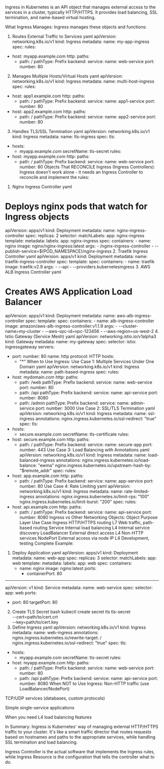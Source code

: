 Ingress in Kubernetes is an API object that manages external access to the services in a cluster, typically HTTP/HTTPS. It provides load balancing, SSL termination, and name-based virtual hosting.

What Ingress Manages:
Ingress manages these objects and functions:

1. Routes External Traffic to Services
yaml
apiVersion: networking.k8s.io/v1
kind: Ingress
metadata:
  name: my-app-ingress
spec:
  rules:
  - host: myapp.example.com
    http:
      paths:
      - path: /
        pathType: Prefix
        backend:
          service:
            name: web-service
            port:
              number: 80
2. Manages Multiple Hosts/Virtual Hosts
yaml
apiVersion: networking.k8s.io/v1
kind: Ingress
metadata:
  name: multi-host-ingress
spec:
  rules:
  - host: app1.example.com
    http:
      paths:
      - path: /
        pathType: Prefix
        backend:
          service:
            name: app1-service
            port:
              number: 80
  - host: app2.example.com
    http:
      paths:
      - path: /
        pathType: Prefix
        backend:
          service:
            name: app2-service
            port:
              number: 80
3. Handles TLS/SSL Termination
yaml
apiVersion: networking.k8s.io/v1
kind: Ingress
metadata:
  name: tls-ingress
spec:
  tls:
  - hosts:
    - myapp.example.com
    secretName: tls-secret
  rules:
  - host: myapp.example.com
    http:
      paths:
      - path: /
        pathType: Prefix
        backend:
          service:
            name: web-service
            port:
              number: 80
Objects That RECONCILE Ingress (Ingress Controllers):
Ingress doesn't work alone - it needs an Ingress Controller to reconcile and implement the rules:

1. Nginx Ingress Controller
yaml
# Deploys nginx pods that watch for Ingress objects
apiVersion: apps/v1
kind: Deployment
metadata:
  name: nginx-ingress-controller
spec:
  replicas: 2
  selector:
    matchLabels:
      app: nginx-ingress
  template:
    metadata:
      labels:
        app: nginx-ingress
    spec:
      containers:
      - name: nginx
        image: nginx/nginx-ingress:latest
        args:
        - /nginx-ingress-controller
        - --publish-service=$(POD_NAMESPACE)/nginx-ingress
2. Traefik Ingress Controller
yaml
apiVersion: apps/v1
kind: Deployment
metadata:
  name: traefik-ingress-controller
spec:
  template:
    spec:
      containers:
      - name: traefik
        image: traefik:v2.9
        args:
        - --api
        - --providers.kubernetesingress
3. AWS ALB Ingress Controller
yaml
# Creates AWS Application Load Balancer
apiVersion: apps/v1
kind: Deployment
metadata:
  name: aws-alb-ingress-controller
spec:
  template:
    spec:
      containers:
      - name: alb-ingress-controller
        image: amazon/aws-alb-ingress-controller:v1.1.9
        args:
        - --cluster-name=my-cluster
        - --aws-vpc-id=vpc-123456
        - --aws-region=us-west-2
4. Istio Gateway (Service Mesh)
yaml
apiVersion: networking.istio.io/v1alpha3
kind: Gateway
metadata:
  name: my-gateway
spec:
  selector:
    istio: ingressgateway
  servers:
  - port:
      number: 80
      name: http
      protocol: HTTP
    hosts:
    - "*"
When to Use Ingress:
Use Case 1: Multiple Services Under One Domain
yaml
apiVersion: networking.k8s.io/v1
kind: Ingress
metadata:
  name: path-based-ingress
spec:
  rules:
  - host: mydomain.com
    http:
      paths:
      - path: /web
        pathType: Prefix
        backend:
          service:
            name: web-service
            port:
              number: 80
      - path: /api
        pathType: Prefix
        backend:
          service:
            name: api-service
            port:
              number: 8080
      - path: /admin
        pathType: Prefix
        backend:
          service:
            name: admin-service
            port:
              number: 3000
Use Case 2: SSL/TLS Termination
yaml
apiVersion: networking.k8s.io/v1
kind: Ingress
metadata:
  name: ssl-ingress
  annotations:
    nginx.ingress.kubernetes.io/ssl-redirect: "true"
spec:
  tls:
  - hosts:
    - secure.example.com
    secretName: tls-certificate
  rules:
  - host: secure.example.com
    http:
      paths:
      - path: /
        pathType: Prefix
        backend:
          service:
            name: secure-app
            port:
              number: 443
Use Case 3: Load Balancing with Annotations
yaml
apiVersion: networking.k8s.io/v1
kind: Ingress
metadata:
  name: load-balanced-ingress
  annotations:
    nginx.ingress.kubernetes.io/load-balance: "ewma"
    nginx.ingress.kubernetes.io/upstream-hash-by: "$remote_addr"
spec:
  rules:
  - host: app.example.com
    http:
      paths:
      - path: /
        pathType: Prefix
        backend:
          service:
            name: app-service
            port:
              number: 80
Use Case 4: Rate Limiting
yaml
apiVersion: networking.k8s.io/v1
kind: Ingress
metadata:
  name: rate-limited-ingress
  annotations:
    nginx.ingress.kubernetes.io/limit-rps: "100"
    nginx.ingress.kubernetes.io/limit-burst: "200"
spec:
  rules:
  - host: api.example.com
    http:
      paths:
      - path: /
        pathType: Prefix
        backend:
          service:
            name: api-service
            port:
              number: 8080
Ingress vs Other Networking Objects:
Object	Purpose	Layer	Use Case
Ingress	HTTP/HTTPS routing	L7	Web traffic, path-based routing
Service	Internal load balancing	L4	Internal service discovery
LoadBalancer	External direct access	L4	Non-HTTP services
NodePort	External access via node IP	L4	Development, testing
Complete Example:
1. Deploy Application
yaml
apiVersion: apps/v1
kind: Deployment
metadata:
  name: web-app
spec:
  replicas: 3
  selector:
    matchLabels:
      app: web
  template:
    metadata:
      labels:
        app: web
    spec:
      containers:
      - name: nginx
        image: nginx:latest
        ports:
        - containerPort: 80
---
apiVersion: v1
kind: Service
metadata:
  name: web-service
spec:
  selector:
    app: web
  ports:
  - port: 80
    targetPort: 80
2. Create TLS Secret
bash
kubectl create secret tls tls-secret \
  --cert=path/to/cert.crt \
  --key=path/to/cert.key
3. Define Ingress
yaml
apiVersion: networking.k8s.io/v1
kind: Ingress
metadata:
  name: web-ingress
  annotations:
    nginx.ingress.kubernetes.io/rewrite-target: /
    nginx.ingress.kubernetes.io/ssl-redirect: "true"
spec:
  tls:
  - hosts:
    - myapp.example.com
    secretName: tls-secret
  rules:
  - host: myapp.example.com
    http:
      paths:
      - path: /
        pathType: Prefix
        backend:
          service:
            name: web-service
            port:
              number: 80
      - path: /api
        pathType: Prefix
        backend:
          service:
            name: api-service
            port:
              number: 8080
When NOT to Use Ingress:
Non-HTTP traffic (use LoadBalancer/NodePort)

TCP/UDP services (databases, custom protocols)

Simple single-service applications

When you need L4 load balancing features

In Summary:
Ingress is Kubernetes' way of managing external HTTP/HTTPS traffic to your cluster. It's like a smart traffic director that routes requests based on hostnames and paths to the appropriate services, while handling SSL termination and load balancing.

Ingress Controller is the actual software that implements the Ingress rules, while Ingress Resource is the configuration that tells the controller what to do.